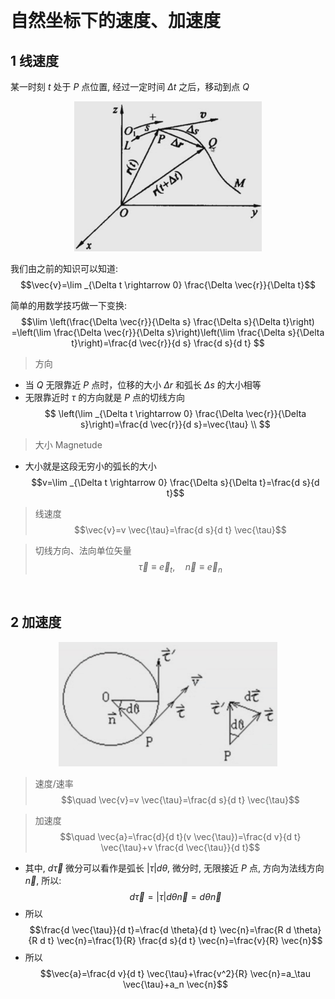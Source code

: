 &emsp;
# 自然坐标下的速度、加速度

## 1 线速度
某一时刻 $t$ 处于 $P$ 点位置, 经过一定时间 $\Delta t$ 之后，移动到点 $Q$
<div align=center>
    <img src="imgs/0-10.png" width=300>
</div>

我们由之前的知识可以知道:
$$\vec{v}=\lim _{\Delta t \rightarrow 0} \frac{\Delta \vec{r}}{\Delta t}$$

简单的用数学技巧做一下变换:
$$\lim \left(\frac{\Delta \vec{r}}{\Delta s} \frac{\Delta s}{\Delta t}\right)
=\left(\lim \frac{\Delta \vec{r}}{\Delta s}\right)\left(\lim \frac{\Delta s}{\Delta t}\right)=\frac{d \vec{r}}{d s} \frac{d s}{d t} $$

>方向
- 当 $Q$ 无限靠近 $P$ 点时，位移的大小 $\Delta r$ 和弧长 $\Delta s$ 的大小相等
- 无限靠近时 $\tau$ 的方向就是 $P$ 点的切线方向
    $$ \left(\lim _{\Delta t \rightarrow 0} \frac{\Delta \vec{r}}{\Delta s}\right)=\frac{d \vec{r}}{d s}=\vec{\tau} \\
    $$

>大小 Magnetude
- 大小就是这段无穷小的弧长的大小
$$v=\lim _{\Delta t \rightarrow 0} \frac{\Delta s}{\Delta t}=\frac{d s}{d t}$$

>线速度
$$\vec{v}=v \vec{\tau}=\frac{d s}{d t} \vec{\tau}$$

>切线方向、法向单位矢量
$$\vec{\tau} \equiv \vec{e}_t, \quad \vec{n} \equiv \vec{e}_n$$

&emsp;
## 2 加速度
<div align=center>
    <img src="imgs/0-11.png" width=350>
</div>

>速度/速率
$$\quad \vec{v}=v \vec{\tau}=\frac{d s}{d t} \vec{\tau}$$

>加速度
$$\quad \vec{a}=\frac{d}{d t}(v \vec{\tau})=\frac{d v}{d t} \vec{\tau}+v \frac{d \vec{\tau}}{d t}$$
- 其中, $d \vec{\tau}$ 微分可以看作是弧长 $|\tau| d \theta$, 微分时, 无限接近 $P$ 点, 方向为法线方向 $\vec{n}$, 所以:
    $$d \vec{\tau}=|\tau| d \theta \vec{n}=d \theta \vec{n}$$
- 所以
    $$\frac{d \vec{\tau}}{d t}=\frac{d \theta}{d t} \vec{n}=\frac{R d \theta}{R d t} \vec{n}=\frac{1}{R} \frac{d s}{d t} \vec{n}=\frac{v}{R} \vec{n}$$
- 所以
$$\vec{a}=\frac{d v}{d t} \vec{\tau}+\frac{v^2}{R} \vec{n}=a_\tau \vec{\tau}+a_n \vec{n}$$
